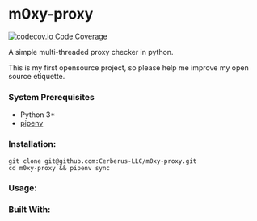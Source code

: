 # m0xy-proxy
[![codecov.io Code Coverage](https://img.shields.io/codecov/c/github/dwyl/hapi-auth-jwt2.svg?maxAge=2592000)](https://codecov.io/github/dwyl/hapi-auth-jwt2?branch=master)

A simple multi-threaded proxy checker in python.

This is my first opensource project, so please help me improve my open source etiquette.

### System Prerequisites

* Python 3*
* [pipenv](https://pypi.org/project/pipenv/)

### Installation:

```
git clone git@github.com:Cerberus-LLC/m0xy-proxy.git
cd m0xy-proxy && pipenv sync
```

### Usage:



### Built With:
